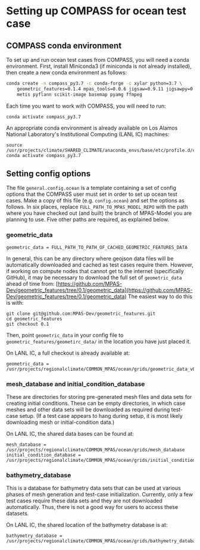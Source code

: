# Setting up COMPASS for ocean test case

## COMPASS conda environment

To set up and run ocean test cases from COMPASS, you will need a conda
environment.  First, install Miniconda3 (if miniconda is not already
installed), then create a new conda environment as follows:
``` bash
conda create -n compass_py3.7 -c conda-forge -c xylar python=3.7 \
    geometric_features=0.1.4 mpas_tools=0.0.6 jigsaw=0.9.11 jigsawpy=0.0.2 \
    metis pyflann scikit-image basemap pyamg ffmpeg
```
Each time you want to work with COMPASS, you will need to run:
```
conda activate compass_py3.7
```

An appropriate conda environment is already available on Los Alamos National
Laboratory's Institutional Computing (LANL IC) machines:
```
source /usr/projects/climate/SHARED_CLIMATE/anaconda_envs/base/etc/profile.d/conda.sh
conda activate compass_py3.7
```

## Setting config options

The file `general.config.ocean` is a template containing a set of config
options that the COMPASS user must set in order to set up ocean test cases.
Make a copy of this file (e.g. `config.ocean`) and set the options as follows.
In six places, replace `FULL_PATH_TO_MPAS_MODEL_REPO` with the path where you
have checked out (and built) the branch of MPAS-Model you are planning to use.
Five other paths are required, as explained below.

### geometric_data

```
geometric_data = FULL_PATH_TO_PATH_OF_CACHED_GEOMETRIC_FEATURES_DATA
```
In general, this can be any directory where geojson data files will be
automatically downloaded and cached as test cases require them.  However, if
working on compute nodes that cannot get to the internet (specifically GitHub),
it may be necessary to download the full set of `geometric_data` ahead of time
from:
[https://github.com/MPAS-Dev/geometric_features/tree/0.1/geometric_data](https://github.com/MPAS-Dev/geometric_features/tree/0.1/geometric_data)
The easiest way to do this is with:
```
git clone git@github.com:MPAS-Dev/geometric_features.git
cd geometric_features
git checkout 0.1
```
Then, point `geometric_data` in your config file to
`geometric_features/geometirc_data/` in the location you have just placed it.

On LANL IC, a full checkout is already available at:
```
geometric_data = /usr/projects/regionalclimate/COMMON_MPAS/ocean/grids/geometric_data_v0.1
```

### mesh_database and initial_condition_database

These are directories for storing pre-generated mesh files and data sets for
creating initial conditions. These can be empty directories, in which case
meshes and other data sets will be downloaded as required during test-case
setup.  (If a test case appears to hang during setup, it is most likely
downloading mesh or initial-condition data.)

On LANL IC, the shared data bases can be found at:
```
mesh_database = /usr/projects/regionalclimate/COMMON_MPAS/ocean/grids/mesh_database
initial_condition_database = /usr/projects/regionalclimate/COMMON_MPAS/ocean/grids/initial_condition_database
```

### bathymetry_database

This is a database for bathymetry data sets that can be used at various phases
of mesh generation and test-case initialization.  Currently, only a few test
cases require these data sets and they are not downloaded automatically.  Thus,
there is not a good way for users to access these datasets.

On LANL IC, the shared location of the bathymetry database is at:
```
bathymetry_database = /usr/projects/regionalclimate/COMMON_MPAS/ocean/grids/bathymetry_database
```
